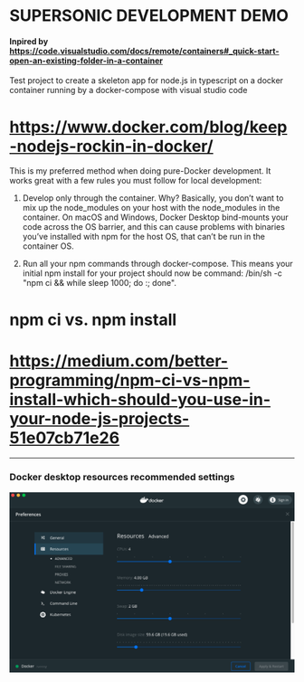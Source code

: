 # SUPERSONIC DEVELOPMENT DEMO

#### Inpired by https://code.visualstudio.com/docs/remote/containers#_quick-start-open-an-existing-folder-in-a-container

Test project to create a skeleton app for node.js in typescript on a docker container running by a docker-compose with
visual studio code

# https://www.docker.com/blog/keep-nodejs-rockin-in-docker/

This is my preferred method when doing pure-Docker development. It works great with a few rules you must follow for
local development:

1. Develop only through the container. Why? Basically, you don’t want to mix up the node_modules on your host with the
   node_modules in the container. On macOS and Windows, Docker Desktop bind-mounts your code across the OS barrier, and
   this can cause problems with binaries you’ve installed with npm for the host OS, that can’t be run in the container
   OS.

2. Run all your npm commands through docker-compose. This means your initial npm install for your project should now be
   command: /bin/sh -c "npm ci && while sleep 1000; do :; done".

# npm ci vs. npm install

# https://medium.com/better-programming/npm-ci-vs-npm-install-which-should-you-use-in-your-node-js-projects-51e07cb71e26

---

<h3>Docker desktop resources recommended settings</h3>
<img src="./resources/docker-desktop.png"></img>
